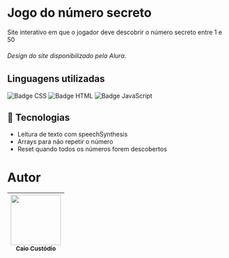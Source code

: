 # Jogo do número secreto
Site interativo em que o jogador deve descobrir o número secreto entre 1 e 50
###### Design do site disponibilizado pela Alura.

## Linguagens utilizadas
![Badge CSS](https://img.shields.io/badge/CSS3-1572B6?style=for-the-badge&logo=css3&logoColor=white) ![Badge HTML](https://img.shields.io/badge/HTML5-E34F26?style=for-the-badge&logo=html5&logoColor=white) ![Badge JavaScript](https://img.shields.io/badge/JavaScript-323330?style=for-the-badge&logo=javascript&logoColor=F7DF1E)

## 🚀 Tecnologias
* Leitura de texto com speechSynthesis
* Arrays para não repetir o número
* Reset quando todos os números forem descobertos

# Autor
| [<img loading="lazy" src="https://avatars.githubusercontent.com/u/208821635?v=4" width=115><br><sub>Caio Custódio</sub>](https://github.com/CaioCusto) |
| :---: |
